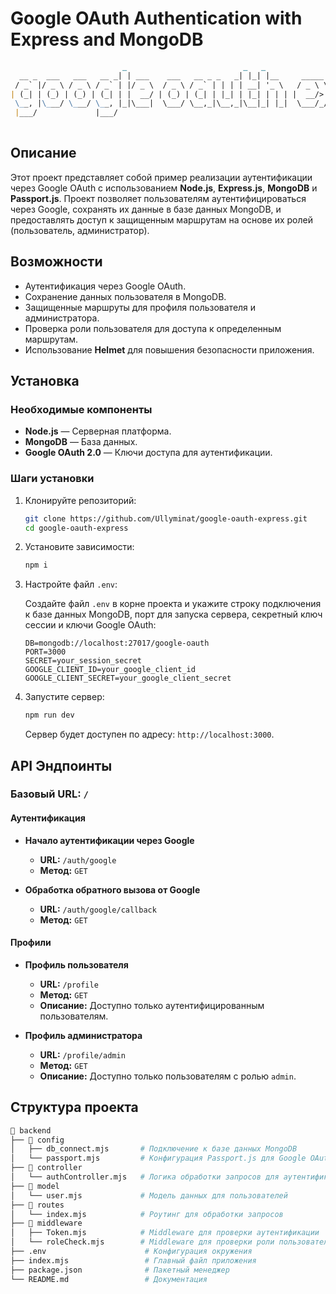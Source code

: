 # Google OAuth Authentication with Express and MongoDB

```markdown
                         _                          _   _                                         
  __ _  ___   ___   __ _| | ___    ___   __ _ _   _| |_| |__     _____  ___ __  _ __ ___  ___ ___ 
 / _` |/ _ \ / _ \ / _` | |/ _ \  / _ \ / _` | | | | __| '_ \   / _ \ \/ / '_ \| '__/ _ \/ __/ __|
| (_| | (_) | (_) | (_| | |  __/ | (_) | (_| | |_| | |_| | | | |  __/>  <| |_) | | |  __/\__ \__ \
 \__, |\___/ \___/ \__, |_|\___|  \___/ \__,_|\__,_|\__|_| |_|  \___/_/\_\ .__/|_|  \___||___/___/
 |___/             |___/                                                 |_|                      
 
```

## Описание

Этот проект представляет собой пример реализации аутентификации через Google OAuth с использованием **Node.js**, **Express.js**, **MongoDB** и **Passport.js**. Проект позволяет пользователям аутентифицироваться через Google, сохранять их данные в базе данных MongoDB, и предоставлять доступ к защищенным маршрутам на основе их ролей (пользователь, администратор).

## Возможности

- Аутентификация через Google OAuth.
- Сохранение данных пользователя в MongoDB.
- Защищенные маршруты для профиля пользователя и администратора.
- Проверка роли пользователя для доступа к определенным маршрутам.
- Использование **Helmet** для повышения безопасности приложения.

## Установка

### Необходимые компоненты

- **Node.js** — Серверная платформа.
- **MongoDB** — База данных.
- **Google OAuth 2.0** — Ключи доступа для аутентификации.

### Шаги установки

1. Клонируйте репозиторий:

    ```bash
    git clone https://github.com/Ullyminat/google-oauth-express.git
    cd google-oauth-express
    ```

2. Установите зависимости:

    ```bash
    npm i
    ```

3. Настройте файл `.env`:

    Создайте файл `.env` в корне проекта и укажите строку подключения к базе данных MongoDB, порт для запуска сервера, секретный ключ сессии и ключи Google OAuth:

    ```env
    DB=mongodb://localhost:27017/google-oauth
    PORT=3000
    SECRET=your_session_secret
    GOOGLE_CLIENT_ID=your_google_client_id
    GOOGLE_CLIENT_SECRET=your_google_client_secret
    ```

4. Запустите сервер:

    ```bash
    npm run dev
    ```

    Сервер будет доступен по адресу: `http://localhost:3000`.

## API Эндпоинты

### Базовый URL: `/`

#### Аутентификация

- **Начало аутентификации через Google**
  - **URL:** `/auth/google`
  - **Метод:** `GET`

- **Обработка обратного вызова от Google**
  - **URL:** `/auth/google/callback`
  - **Метод:** `GET`

#### Профили

- **Профиль пользователя**
  - **URL:** `/profile`
  - **Метод:** `GET`
  - **Описание:** Доступно только аутентифицированным пользователям.

- **Профиль администратора**
  - **URL:** `/profile/admin`
  - **Метод:** `GET`
  - **Описание:** Доступно только пользователям с ролью `admin`.

## Структура проекта

```bash
📂 backend
├── 📂 config
│   ├── db_connect.mjs       # Подключение к базе данных MongoDB
│   └── passport.mjs         # Конфигурация Passport.js для Google OAuth
├── 📂 controller
│   └── authController.mjs   # Логика обработки запросов для аутентификации
├── 📂 model
│   └── user.mjs             # Модель данных для пользователей
├── 📂 routes
│   └── index.mjs            # Роутинг для обработки запросов
├── 📂 middleware
│   ├── Token.mjs            # Middleware для проверки аутентификации
│   └── roleCheck.mjs        # Middleware для проверки роли пользователя
├── .env                      # Конфигурация окружения
├── index.mjs                 # Главный файл приложения
├── package.json              # Пакетный менеджер
└── README.md                 # Документация
